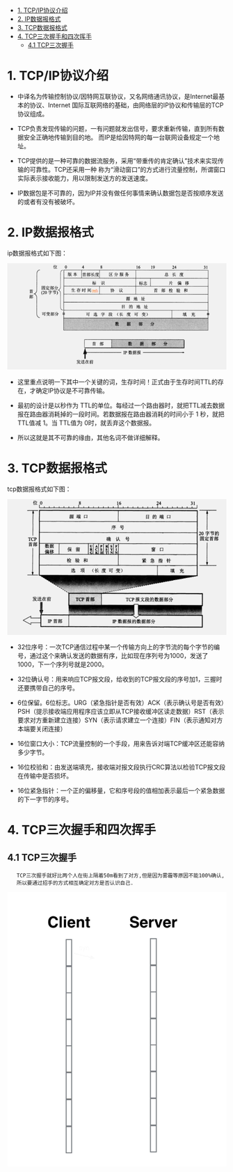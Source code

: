 <!-- GFM-TOC -->
* [1. TCP/IP协议介绍](#1-tcp/ip协议介绍)
* [2. IP数据报格式](#2-ip数据报格式)
* [3. TCP数据报格式](#3-tcp数据报格式)
* [4. TCP三次握手和四次挥手](#4-tcp三次握手和四次挥手)
  * [4.1 TCP三次握手](#41-tcp三次握手)
<!-- GFM-TOC -->

# 1. TCP/IP协议介绍

   - 中译名为传输控制协议/因特网互联协议，又名网络通讯协议，是Internet最基本的协议、Internet
    国际互联网络的基础，由网络层的IP协议和传输层的TCP协议组成。

   - TCP负责发现传输的问题，一有问题就发出信号，要求重新传输，直到所有数据安全正确地传输到目的地。
    而IP是给因特网的每一台联网设备规定一个地址。

   - TCP提供的是一种可靠的数据流服务，采用“带重传的肯定确认”技术来实现传输的可靠性。TCP还采用一种
    称为“滑动窗口”的方式进行流量控制，所谓窗口实际表示接收能力，用以限制发送方的发送速度。

   - IP数据包是不可靠的，因为IP并没有做任何事情来确认数据包是否按顺序发送的或者有没有被破坏。

# 2. IP数据报格式

ip数据报格式如下图：

![IP数据包格式](../img/ipgs.png)

   - 这里重点说明一下其中一个关键的词，生存时间！正式由于生存时间TTL的存在，才确定IP协议是不可靠传输。

   - 最初的设计是以秒作为 TTL的单位。每经过一个路由器时，就把TTL减去数据报在路由器消耗掉的一段时间。若数据报在路由器消耗的时间小于 1 秒，就把TTL值减 1。当 TTL值为 0时，就丢弃这个数据报。

   - 所以这就是其不可靠的缘由，其他名词不做详细解释。

# 3. TCP数据报格式

tcp数据报格式如下图：

![TCP数据报格式](../img/tcptb.png)

   - 32位序号：一次TCP通信过程中某一个传输方向上的字节流的每个字节的编号，通过这个来确认发送的数据有序，比如现在序列号为1000，发送了1000，下一个序列号就是2000。

   - 32位确认号：用来响应TCP报文段，给收到的TCP报文段的序号加1，三握时还要携带自己的序号。

   - 6位保留。6位标志。URG（紧急指针是否有效）ACK（表示确认号是否有效）PSH（提示接收端应用程序应该立即从TCP接收缓冲区读走数据）RST（表示要求对方重新建立连接）SYN（表示请求建立一个连接）FIN（表示通知对方本端要关闭连接）

   - 16位窗口大小：TCP流量控制的一个手段，用来告诉对端TCP缓冲区还能容纳多少字节。

   - 16位校验和：由发送端填充，接收端对报文段执行CRC算法以检验TCP报文段在传输中是否损坏。

   - 16位紧急指针：一个正的偏移量，它和序号段的值相加表示最后一个紧急数据的下一字节的序号。
   
# 4. TCP三次握手和四次挥手
## 4.1 TCP三次握手
```
   TCP三次握手就好比两个人在街上隔着50m看到了对方,但是因为雾霾等原因不能100%确认,
   所以要通过招手的方式相互确定对方是否认识自己.
```
![xx](../img/TCP三次握手.gif)
